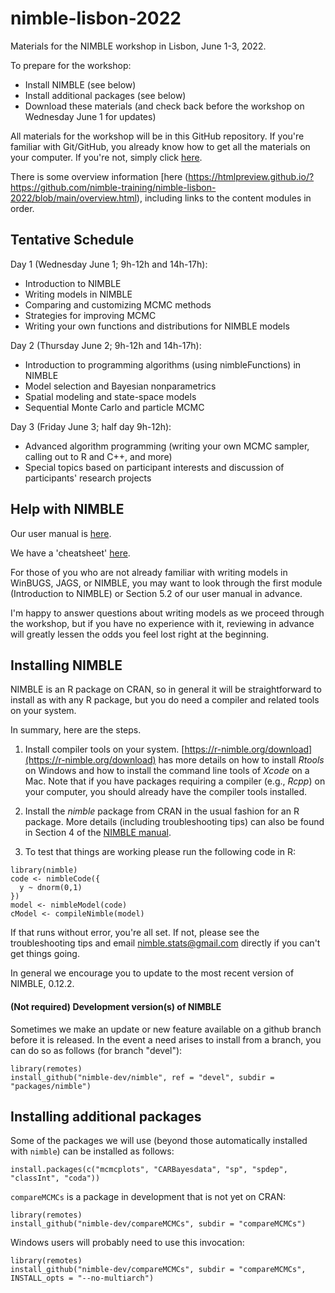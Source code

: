 # nimble-lisbon-2022
Materials for the NIMBLE workshop in Lisbon, June 1-3, 2022. 

To prepare for the workshop:

 - Install NIMBLE (see below)
 - Install additional packages (see below)
 - Download these materials (and check back before the workshop on Wednesday June 1 for updates)

All materials for the workshop will be in this GitHub repository. If you're familiar with Git/GitHub, you already know how to get all the materials on your computer. If you're not, simply click [here](https://github.com/nimble-training/nimble-lisbon-2022/archive/main.zip).

There is some overview information [here (https://htmlpreview.github.io/?https://github.com/nimble-training/nimble-lisbon-2022/blob/main/overview.html), including links to the content modules in order.

## Tentative Schedule

Day 1 (Wednesday June 1; 9h-12h and 14h-17h):   

- Introduction to NIMBLE
- Writing models in NIMBLE
- Comparing and customizing MCMC methods
- Strategies for improving MCMC
- Writing your own functions and distributions for NIMBLE models

Day 2 (Thursday June 2; 9h-12h and 14h-17h):
- Introduction to programming algorithms (using nimbleFunctions) in NIMBLE
- Model selection and Bayesian nonparametrics
- Spatial modeling and state-space models
- Sequential Monte Carlo and particle MCMC

Day 3 (Friday June 3; half day 9h-12h):

- Advanced algorithm programming (writing your own MCMC sampler, calling out to R and C++, and more)
- Special topics based on participant interests and discussion of participants' research projects 

## Help with NIMBLE

Our user manual is [here](https://r-nimble.org/html_manual/cha-welcome-nimble.html).

We have a 'cheatsheet' [here](https://r-nimble.org/documentation).

For those of you who are not already familiar with writing models in WinBUGS, JAGS, or NIMBLE, you may want to look through the first module (Introduction to NIMBLE) or Section 5.2 of our user manual in advance.

I'm happy to answer questions about writing models as we proceed through the workshop, but if you have no experience with it, reviewing in advance will greatly lessen the odds you feel lost right at the beginning.

## Installing NIMBLE

NIMBLE is an R package on CRAN, so in general it will be straightforward to install as with any R package, but you do need a compiler and related tools on your system.  

In summary, here are the steps.

1. Install compiler tools on your system. [https://r-nimble.org/download](https://r-nimble.org/download) has more details on how to install *Rtools* on Windows and how to install the command line tools of *Xcode* on a Mac. Note that if you have packages requiring a compiler (e.g., *Rcpp*) on your computer, you should already have the compiler tools installed.

2. Install the *nimble* package from CRAN in the usual fashion for an R package. More details (including troubleshooting tips) can also be found in Section 4 of the [NIMBLE manual](https://r-nimble.org/html_manual/cha-installing-nimble.html).

3) To test that things are working please run the following code in R:

```
library(nimble)
code <- nimbleCode({
  y ~ dnorm(0,1)
})
model <- nimbleModel(code)
cModel <- compileNimble(model)
```


If that runs without error, you're all set. If not, please see the troubleshooting tips and email nimble.stats@gmail.com directly if you can't get things going.  

In general we encourage you to update to the most recent version of NIMBLE, 0.12.2.


#### (Not required) Development version(s) of NIMBLE

Sometimes we make an update or new feature available on a github branch before it is released.  In the event a need arises to install from a branch, you can do so as follows (for branch "devel"):

```
library(remotes)
install_github("nimble-dev/nimble", ref = "devel", subdir = "packages/nimble")
```

## Installing additional packages

Some of the packages we will use (beyond those automatically installed with `nimble`) can be installed as follows:

```
install.packages(c("mcmcplots", "CARBayesdata", "sp", "spdep", "classInt", "coda"))
```

`compareMCMCs` is a package in development that is not yet on CRAN:

```
library(remotes)
install_github("nimble-dev/compareMCMCs", subdir = "compareMCMCs")
```

Windows users will probably need to use this invocation:

```
library(remotes)
install_github("nimble-dev/compareMCMCs", subdir = "compareMCMCs", INSTALL_opts = "--no-multiarch")
```


